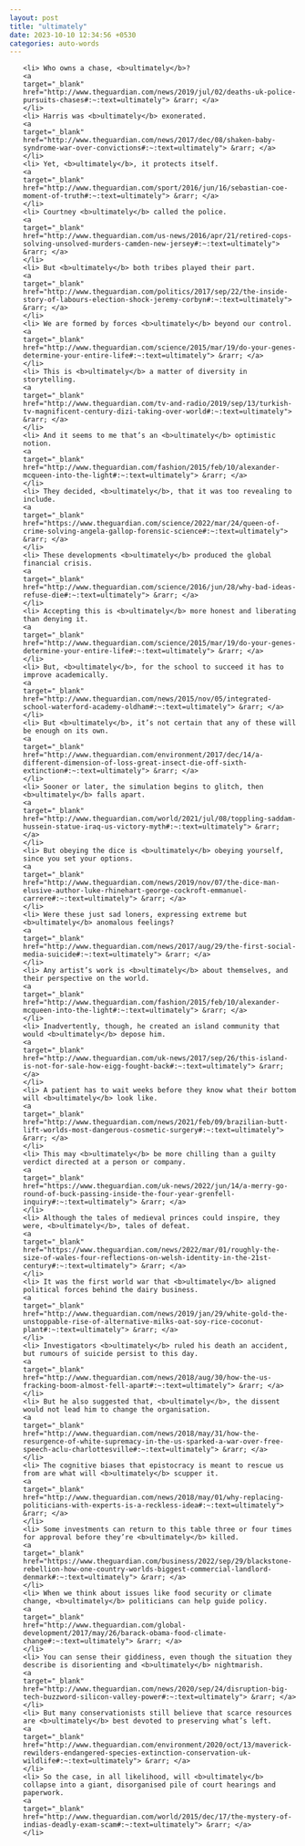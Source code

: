 ```yaml
---
layout: post
title: "ultimately"
date: 2023-10-10 12:34:56 +0530
categories: auto-words
---
```

<ol>

    <li> Who owns a chase, <b>ultimately</b>?
    <a 
    target="_blank" 
    href="http://www.theguardian.com/news/2019/jul/02/deaths-uk-police-pursuits-chases#:~:text=ultimately"> &rarr; </a>
    </li>
    <li> Harris was <b>ultimately</b> exonerated.
    <a 
    target="_blank" 
    href="http://www.theguardian.com/news/2017/dec/08/shaken-baby-syndrome-war-over-convictions#:~:text=ultimately"> &rarr; </a>
    </li>
    <li> Yet, <b>ultimately</b>, it protects itself.
    <a 
    target="_blank" 
    href="http://www.theguardian.com/sport/2016/jun/16/sebastian-coe-moment-of-truth#:~:text=ultimately"> &rarr; </a>
    </li>
    <li> Courtney <b>ultimately</b> called the police.
    <a 
    target="_blank" 
    href="http://www.theguardian.com/us-news/2016/apr/21/retired-cops-solving-unsolved-murders-camden-new-jersey#:~:text=ultimately"> &rarr; </a>
    </li>
    <li> But <b>ultimately</b> both tribes played their part.
    <a 
    target="_blank" 
    href="http://www.theguardian.com/politics/2017/sep/22/the-inside-story-of-labours-election-shock-jeremy-corbyn#:~:text=ultimately"> &rarr; </a>
    </li>
    <li> We are formed by forces <b>ultimately</b> beyond our control.
    <a 
    target="_blank" 
    href="http://www.theguardian.com/science/2015/mar/19/do-your-genes-determine-your-entire-life#:~:text=ultimately"> &rarr; </a>
    </li>
    <li> This is <b>ultimately</b> a matter of diversity in storytelling.
    <a 
    target="_blank" 
    href="http://www.theguardian.com/tv-and-radio/2019/sep/13/turkish-tv-magnificent-century-dizi-taking-over-world#:~:text=ultimately"> &rarr; </a>
    </li>
    <li> And it seems to me that’s an <b>ultimately</b> optimistic notion.
    <a 
    target="_blank" 
    href="http://www.theguardian.com/fashion/2015/feb/10/alexander-mcqueen-into-the-light#:~:text=ultimately"> &rarr; </a>
    </li>
    <li> They decided, <b>ultimately</b>, that it was too revealing to include.
    <a 
    target="_blank" 
    href="https://www.theguardian.com/science/2022/mar/24/queen-of-crime-solving-angela-gallop-forensic-science#:~:text=ultimately"> &rarr; </a>
    </li>
    <li> These developments <b>ultimately</b> produced the global financial crisis.
    <a 
    target="_blank" 
    href="http://www.theguardian.com/science/2016/jun/28/why-bad-ideas-refuse-die#:~:text=ultimately"> &rarr; </a>
    </li>
    <li> Accepting this is <b>ultimately</b> more honest and liberating than denying it.
    <a 
    target="_blank" 
    href="http://www.theguardian.com/science/2015/mar/19/do-your-genes-determine-your-entire-life#:~:text=ultimately"> &rarr; </a>
    </li>
    <li> But, <b>ultimately</b>, for the school to succeed it has to improve academically.
    <a 
    target="_blank" 
    href="http://www.theguardian.com/news/2015/nov/05/integrated-school-waterford-academy-oldham#:~:text=ultimately"> &rarr; </a>
    </li>
    <li> But <b>ultimately</b>, it’s not certain that any of these will be enough on its own.
    <a 
    target="_blank" 
    href="http://www.theguardian.com/environment/2017/dec/14/a-different-dimension-of-loss-great-insect-die-off-sixth-extinction#:~:text=ultimately"> &rarr; </a>
    </li>
    <li> Sooner or later, the simulation begins to glitch, then <b>ultimately</b> falls apart.
    <a 
    target="_blank" 
    href="http://www.theguardian.com/world/2021/jul/08/toppling-saddam-hussein-statue-iraq-us-victory-myth#:~:text=ultimately"> &rarr; </a>
    </li>
    <li> But obeying the dice is <b>ultimately</b> obeying yourself, since you set your options.
    <a 
    target="_blank" 
    href="http://www.theguardian.com/news/2019/nov/07/the-dice-man-elusive-author-luke-rhinehart-george-cockroft-emmanuel-carrere#:~:text=ultimately"> &rarr; </a>
    </li>
    <li> Were these just sad loners, expressing extreme but <b>ultimately</b> anomalous feelings?
    <a 
    target="_blank" 
    href="http://www.theguardian.com/news/2017/aug/29/the-first-social-media-suicide#:~:text=ultimately"> &rarr; </a>
    </li>
    <li> Any artist’s work is <b>ultimately</b> about themselves, and their perspective on the world.
    <a 
    target="_blank" 
    href="http://www.theguardian.com/fashion/2015/feb/10/alexander-mcqueen-into-the-light#:~:text=ultimately"> &rarr; </a>
    </li>
    <li> Inadvertently, though, he created an island community that would <b>ultimately</b> depose him.
    <a 
    target="_blank" 
    href="http://www.theguardian.com/uk-news/2017/sep/26/this-island-is-not-for-sale-how-eigg-fought-back#:~:text=ultimately"> &rarr; </a>
    </li>
    <li> A patient has to wait weeks before they know what their bottom will <b>ultimately</b> look like.
    <a 
    target="_blank" 
    href="http://www.theguardian.com/news/2021/feb/09/brazilian-butt-lift-worlds-most-dangerous-cosmetic-surgery#:~:text=ultimately"> &rarr; </a>
    </li>
    <li> This may <b>ultimately</b> be more chilling than a guilty verdict directed at a person or company.
    <a 
    target="_blank" 
    href="https://www.theguardian.com/uk-news/2022/jun/14/a-merry-go-round-of-buck-passing-inside-the-four-year-grenfell-inquiry#:~:text=ultimately"> &rarr; </a>
    </li>
    <li> Although the tales of medieval princes could inspire, they were, <b>ultimately</b>, tales of defeat.
    <a 
    target="_blank" 
    href="https://www.theguardian.com/news/2022/mar/01/roughly-the-size-of-wales-four-reflections-on-welsh-identity-in-the-21st-century#:~:text=ultimately"> &rarr; </a>
    </li>
    <li> It was the first world war that <b>ultimately</b> aligned political forces behind the dairy business.
    <a 
    target="_blank" 
    href="http://www.theguardian.com/news/2019/jan/29/white-gold-the-unstoppable-rise-of-alternative-milks-oat-soy-rice-coconut-plant#:~:text=ultimately"> &rarr; </a>
    </li>
    <li> Investigators <b>ultimately</b> ruled his death an accident, but rumours of suicide persist to this day.
    <a 
    target="_blank" 
    href="http://www.theguardian.com/news/2018/aug/30/how-the-us-fracking-boom-almost-fell-apart#:~:text=ultimately"> &rarr; </a>
    </li>
    <li> But he also suggested that, <b>ultimately</b>, the dissent would not lead him to change the organisation.
    <a 
    target="_blank" 
    href="http://www.theguardian.com/news/2018/may/31/how-the-resurgence-of-white-supremacy-in-the-us-sparked-a-war-over-free-speech-aclu-charlottesville#:~:text=ultimately"> &rarr; </a>
    </li>
    <li> The cognitive biases that epistocracy is meant to rescue us from are what will <b>ultimately</b> scupper it.
    <a 
    target="_blank" 
    href="http://www.theguardian.com/news/2018/may/01/why-replacing-politicians-with-experts-is-a-reckless-idea#:~:text=ultimately"> &rarr; </a>
    </li>
    <li> Some investments can return to this table three or four times for approval before they’re <b>ultimately</b> killed.
    <a 
    target="_blank" 
    href="https://www.theguardian.com/business/2022/sep/29/blackstone-rebellion-how-one-country-worlds-biggest-commercial-landlord-denmark#:~:text=ultimately"> &rarr; </a>
    </li>
    <li> When we think about issues like food security or climate change, <b>ultimately</b> politicians can help guide policy.
    <a 
    target="_blank" 
    href="http://www.theguardian.com/global-development/2017/may/26/barack-obama-food-climate-change#:~:text=ultimately"> &rarr; </a>
    </li>
    <li> You can sense their giddiness, even though the situation they describe is disorienting and <b>ultimately</b> nightmarish.
    <a 
    target="_blank" 
    href="http://www.theguardian.com/news/2020/sep/24/disruption-big-tech-buzzword-silicon-valley-power#:~:text=ultimately"> &rarr; </a>
    </li>
    <li> But many conservationists still believe that scarce resources are <b>ultimately</b> best devoted to preserving what’s left.
    <a 
    target="_blank" 
    href="http://www.theguardian.com/environment/2020/oct/13/maverick-rewilders-endangered-species-extinction-conservation-uk-wildlife#:~:text=ultimately"> &rarr; </a>
    </li>
    <li> So the case, in all likelihood, will <b>ultimately</b> collapse into a giant, disorganised pile of court hearings and paperwork.
    <a 
    target="_blank" 
    href="http://www.theguardian.com/world/2015/dec/17/the-mystery-of-indias-deadly-exam-scam#:~:text=ultimately"> &rarr; </a>
    </li>